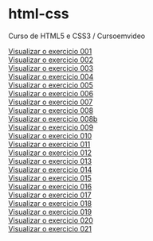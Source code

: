 # html-css

Curso de HTML5 e CSS3 / Cursoemvideo

<a href="https://fabio-arbr.github.io/html-css/tasks/ex001/">Visualizar o exercicio 001</a>
<br>
<a href="https://fabio-arbr.github.io/html-css/tasks/ex002/">Visualizar o exercicio 002</a>
<br>
<a href="https://fabio-arbr.github.io/html-css/tasks/ex003/">Visualizar o exercicio 003</a>
<br>
<a href="https://fabio-arbr.github.io/html-css/tasks/ex004/">Visualizar o exercicio 004</a>
<br>
<a href="https://fabio-arbr.github.io/html-css/tasks/ex005/">Visualizar o exercicio 005</a>
<br>
<a href="https://fabio-arbr.github.io/html-css/tasks/ex006/">Visualizar o exercicio 006</a>
<br>
<a href="https://fabio-arbr.github.io/html-css/tasks/ex007/">Visualizar o exercicio 007</a>
<br>
<a href="https://fabio-arbr.github.io/html-css/tasks/ex008/">Visualizar o exercicio 008</a>
<br>
<a href="https://fabio-arbr.github.io/html-css/tasks/ex008b/">Visualizar o exercicio 008b</a>
<br>
<a href="https://fabio-arbr.github.io/html-css/tasks/ex009/">Visualizar o exercicio 009</a>
<br>
<a href="https://fabio-arbr.github.io/html-css/tasks/ex010/">Visualizar o exercicio 010</a>
<br>
<a href="https://fabio-arbr.github.io/html-css/tasks/ex011/">Visualizar o exercicio 011</a>
<br>
<a href="https://fabio-arbr.github.io/html-css/tasks/ex012/">Visualizar o exercicio 012</a>
<br>
<a href="https://fabio-arbr.github.io/html-css/tasks/ex013/">Visualizar o exercicio 013</a>
<br>
<a href="https://fabio-arbr.github.io/html-css/tasks/ex014/">Visualizar o exercicio 014</a>
<br>
<a href="https://fabio-arbr.github.io/html-css/tasks/ex015/">Visualizar o exercicio 015</a>
<br>
<a href="https://fabio-arbr.github.io/html-css/tasks/ex016/">Visualizar o exercicio 016</a>
<br>
<a href="https://fabio-arbr.github.io/html-css/tasks/ex017/">Visualizar o exercicio 017</a>
<br>
<a href="https://fabio-arbr.github.io/html-css/tasks/ex018/">Visualizar o exercicio 018</a>
<br>
<a href="https://fabio-arbr.github.io/html-css/tasks/ex019/">Visualizar o exercicio 019</a>
<br>
<a href="https://fabio-arbr.github.io/html-css/tasks/ex020/">Visualizar o exercicio 020</a>
<br>
<a href="https://fabio-arbr.github.io/html-css/tasks/ex021/">Visualizar o exercicio 021</a>


